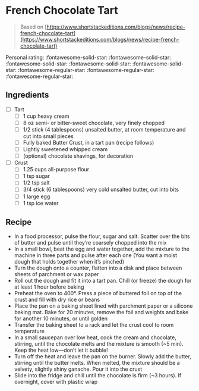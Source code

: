 <!-- Do not modify sections with "AUTO-*". They are updated by make.py -->

# French Chocolate Tart

> Based on [https://www.shortstackeditions.com/blogs/news/recipe-french-chocolate-tart](https://www.shortstackeditions.com/blogs/news/recipe-french-chocolate-tart)

<!-- rating=2; (User can specify rating on scale of 1-5) -->
<!-- AUTO-UserRating -->
Personal rating: :fontawesome-solid-star: :fontawesome-solid-star: :fontawesome-solid-star: :fontawesome-solid-star: :fontawesome-solid-star: :fontawesome-regular-star: :fontawesome-regular-star: :fontawesome-regular-star:
<!-- /AUTO-UserRating -->

<!-- TODO: Capture image for French Chocolate Tart -->

## Ingredients

* [ ] Tart
    * [ ] 1 cup heavy cream
    * [ ] 8 oz semi- or bitter-sweet chocolate, very finely chopped
    * [ ] 1/2 stick (4 tablespoons) unsalted butter, at room temperature and cut into small pieces
    * [ ] Fully baked Butter Crust, in a tart pan (recipe follows)
    * [ ] Lightly sweetened whipped cream
    * [ ] (optional) chocolate shavings, for decoration
* [ ] Crust
    * [ ] 1.25 cups all-purpose flour
    * [ ] 1 tsp sugar
    * [ ] 1/2 tsp salt
    * [ ] 3/4 stick (6 tablespoons) very cold unsalted butter, cut into bits
    * [ ] 1 large egg
    * [ ] 1 tsp ice water

## Recipe

* In a food processor, pulse the flour, sugar and salt. Scatter over the bits of butter and pulse until they’re coarsely chopped into the mix
* In a small bowl, beat the egg and water together, add the mixture to the machine in three parts and pulse after each one (You want a moist dough that holds together when it’s pinched)
* Turn the dough onto a counter, flatten into a disk and place between sheets of parchment or wax paper
* Roll out the dough and fit it into a tart pan. Chill (or freeze) the dough for at least 1 hour before baking
* Preheat the oven to 400°. Press a piece of buttered foil on top of the crust and fill with dry rice or beans
* Place the pan on a baking sheet lined with parchment paper or a silicone baking mat. Bake for 20 minutes, remove the foil and weights and bake for another 10 minutes, or until golden
* Transfer the baking sheet to a rack and let the crust cool to room temperature
* In a small saucepan over low heat, cook the cream and chocolate, stirring, until the chocolate melts and the mixture is smooth (~5 min). Keep the heat low—don’t let it bubble!
* Turn off the heat and leave the pan on the burner. Slowly add the butter, stirring until the butter melts. When melted, the mixture should be a velvety, slightly shiny ganache. Pour it into the crust
* Slide into the fridge and chill until the chocolate is firm (~3 hours). If overnight, cover with plastic wrap
